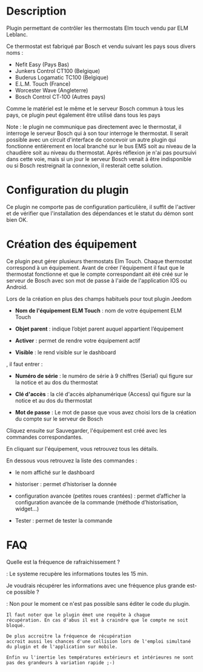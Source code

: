 Description 
===

Plugin permettant de contrôler les thermostats Elm touch vendu par ELM Leblanc.

Ce thermostat est fabriqué par Bosch et vendu suivant les pays sous divers noms :

-   Nefit Easy (Pays Bas)
-   Junkers Control CT100 (Belgique)
-   Buderus Logamatic TC100 (Belgique)
-   E.L.M. Touch (France)
-   Worcester Wave (Angleterre)
-   Bosch Control CT‑100 (Autres pays)

Comme le matériel est le même et le serveur Bosch commun à tous les pays,
ce plugin peut également être utilisé dans tous les pays

Note : le plugin ne communique pas directement avec le thermostat,
il interroge le serveur Bosch qui à son tour interroge le thermostat.
Il serait possible avec un circuit d'interface de concevoir un autre plugin
qui fonctionne entièrement en local branché sur le bus EMS soit au niveau
de la chaudière soit au niveau du thermostat. Après réflexion je n'ai pas poursuivi
dans cette voie, mais si un jour le serveur Bosch venait à être indisponible
ou si Bosch restreignait la connexion, il resterait cette solution.

Configuration du plugin 
===

Ce plugin ne comporte pas de configuration particulière, il suffit de l'activer
et de vérifier que l'installation des dépendances et le statut du démon sont bien OK.

Création des équipement
===

Ce plugin peut gérer plusieurs thermostats Elm Touch. Chaque thermostat correspond à un
équipement. Avant de créer l'équipement il faut que le thermostat fonctionne et que le compte
correspondant ait été créé sur le serveur de Bosch avec son mot de passe à l'aide de
l'application IOS ou Android.

Lors de la création en plus des champs habituels pour tout plugin Jeedom

-   **Nom de l'équipement ELM Touch** : nom de votre équipement ELM Touch

-   **Objet parent** : indique l’objet parent auquel appartient
    l’équipement

-   **Activer** : permet de rendre votre équipement actif

-   **Visible** : le rend visible sur le dashboard

, il faut entrer :

-   **Numéro de série** : le numéro de série à 9 chiffres (Serial) qui figure sur la notice et au dos du thermostat

-   **Clé d'accès** : la clé d'accès alphanumérique (Access) qui figure sur la notice et au dos du thermostat

-   **Mot de passe** : Le mot de passe que vous avez choisi lors de la création du compte sur le serveur de Bosch

Cliquez ensuite sur Sauvegarder, l'équipement est créé avec les commandes correspondantes.

En cliquant sur l'équipement, vous retrouvez tous les détails.

En dessous vous retrouvez la liste des commandes :

-   le nom affiché sur le dashboard

-   historiser : permet d’historiser la donnée

-   configuration avancée (petites roues crantées) : permet d’afficher
    la configuration avancée de la commande (méthode
    d’historisation, widget…​)

-   Tester : permet de tester la commande

FAQ 
===

Quelle est la fréquence de rafraichissement ?

:   Le systeme recupère les informations toutes les 15 min.

Je voudrais récupérer les informations avec une fréquence plus grande est-ce possible ?

:   Non pour le moment ce n'est pas possible sans éditer le code du plugin.

    Il faut noter que le plugin émet une requête à chaque
    récupération. En cas d'abus il est à craindre que le compte ne soit bloqué.

    De plus accroitre la fréquence de récupération 
    accroit aussi les chances d'une collision lors de l'emploi simultané du plugin et de l'application sur mobile.

    Enfin vu l'inertie les températures extérieurs et intérieures ne sont pas des grandeurs à variation rapide ;-)

